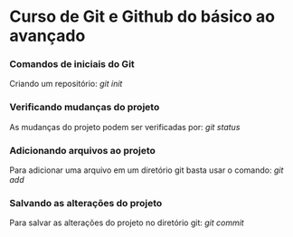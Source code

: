 # Curso de Git e Github do básico ao avançado

### Comandos de iniciais do Git

Criando um repositório: _git init_

### Verificando mudanças do projeto

As mudanças do projeto podem ser verificadas por: _git status_

### Adicionando arquivos ao projeto

Para adicionar uma arquivo em um diretório git basta usar o comando: _git add_

### Salvando as alterações do projeto

Para salvar as alterações do projeto no diretório git: _git commit_

